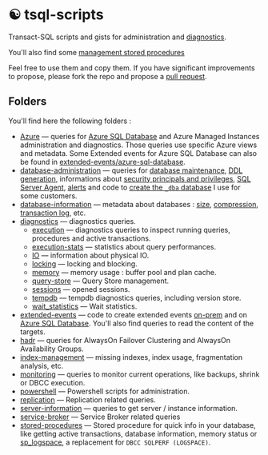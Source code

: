 # ☯ tsql-scripts

Transact-SQL scripts and gists for administration and [diagnostics](./diagnostics/).

You'll also find some [management stored procedures](./stored-procedures/)

Feel free to use them and copy them. If you have significant improvements to propose, please fork the repo and propose a [pull request](https://docs.github.com/en/pull-requests/collaborating-with-pull-requests/proposing-changes-to-your-work-with-pull-requests/about-pull-requests).

## Folders

You'll find here the following folders :

- [Azure](./azure/) &mdash; queries for [Azure SQL Database](./azure/azure-sql-database/) and Azure Managed Instances administration and diagnostics. Those queries use specific Azure views and metadata. Some Extended events for Azure SQL Database can also be found in [extended-events/azure-sql-database](./extended-events/azure-sql-database/).
- [database-administration](./database-administration/) &mdash; queries for [database maintenance](./database-administration/maintenance/), [DDL generation](./database-administration/ddl-generation/), informations about [security principals and privileges](./database-administration/security/), [SQL Server Agent](./database-administration/sqlagent/), [alerts](./database-administration/alerts/) and code to [create the `_dba` database](./database-administration/dba-database/) I use for some customers.
- [database-information](./database-information/) &mdash; metadata about databases : [size](./database-information/size-and-allocation/), [compression](./database-information/compression/), [transaction log](./database-information/transaction-log/), etc.
- [diagnostics](./diagnostics/) &mdash; diagnostics queries.
  - [execution](./diagnostics/execution/) &mdash; diagnostics queries to inspect running queries, procedures and active transactions.
  - [execution-stats](./diagnostics/execution-stats/) &mdash; statistics about query performances.
  - [IO](./diagnostics/IO/) &mdash; information about physical IO.
  - [locking](./diagnostics/locking/) &mdash; locking and blocking.
  - [memory](./diagnostics/Memory/) &mdash; memory usage : buffer pool and plan cache.
  - [query-store](./diagnostics/query-store/) &mdash; Query Store management.
  - [sessions](./diagnostics/sessions/) &mdash; opened sessions.
  - [tempdb](./diagnostics/tempdb/) &mdash; tempdb diagnostics queries, including version store.
  - [wait_statistics](./diagnostics/wait-statistics/) &mdash; Wait statistics.
- [extended-events](./extended-events/) &mdash; code to create extended events [on-prem](extended-events/on-prem/) and on [Azure SQL Database](extended-events/azure-sql-database/). You'll also find queries to read the content of the targets.
- [hadr](./hadr/) &mdash; queries for AlwaysOn Failover Clustering and AlwaysOn Availability Groups.
- [index-management](./index-management/) &mdash; missing indexes, index usage, fragmentation analysis, etc.
- [monitoring](./monitoring/) &mdash; queries to monitor current operations, like backups, shrink or DBCC execution.
- [powershell](./powershell/) &mdash; Powershell scripts for administration.
- [replication](./replication/) &mdash; Replication related queries.
- [server-information](./server-information/) &mdash; queries to get server / instance information.
- [service-broker](./service-broker/) &mdash; Service Broker related queries
- [stored-procedures](./stored-procedures/) &mdash; Stored procedure for quick info in your database, like getting active transactions, database information, memory status or [sp_logspace](./stored-procedures/sp_logspace.sql), a replacement for `DBCC SQLPERF (LOGSPACE)`.
